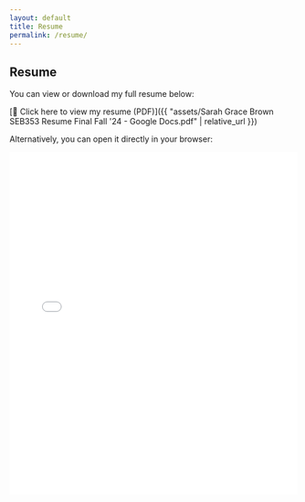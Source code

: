 ```yaml
---
layout: default
title: Resume
permalink: /resume/ 
---
```


## Resume

You can view or download my full resume below:

[📄 Click here to view my resume (PDF)]({{ "assets/Sarah Grace Brown SEB353 Resume Final Fall '24 - Google Docs.pdf" | relative_url }})

Alternatively, you can open it directly in your browser:  
<iframe src="{{ 'assets/Sarah Grace Brown SEB353 Resume Final Fall '24 - Google Docs.pdf' | relative_url }}" width="100%" height="600px" style="border: none;"></iframe>
